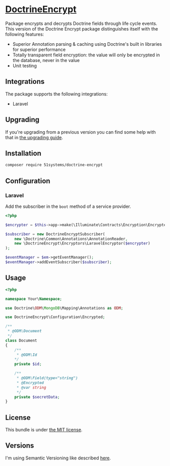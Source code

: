 # [DoctrineEncrypt](https://github.com/evertondepaula/doctrine-odm-encrypt)

Package encrypts and decrypts Doctrine fields through life cycle events. This version of the Doctrine Encrypt package
distinguishes itself with the following features:

- Superior Annotation parsing & caching using Doctrine's built in libraries for superior performance
- Totally transparent field encryption: the value will only be encrypted in the database, never in the value
- Unit testing

## Integrations

The package supports the following integrations:

- Laravel

## Upgrading

If you're upgrading from a previous version you can find some help with that in [the upgrading guide](UPGRADING.md).

## Installation

```bash
composer require 51systems/doctrine-encrypt
```

## Configuration

### Laravel

Add the subscriber in the `boot` method of a service provider.

```php
<?php

$encrypter = $this->app->make(\Illuminate\Contracts\Encryption\Encrypter::class);

$subscriber = new DoctrineEncryptSubscriber(
    new \Doctrine\Common\Annotations\AnnotationReader,
    new \DoctrineEncrypt\Encryptors\LaravelEncryptor($encrypter)
);

$eventManager = $em->getEventManager();
$eventManager->addEventSubscriber($subscriber);
```

## Usage

```php
<?php

namespace Your\Namespace;

use Doctrine\ODM\MongoDB\Mapping\Annotations as ODM;

use DoctrineEncrypt\Configuration\Encrypted;

/**
 * @ODM\Document
 */
class Document
{
    /**
     * @ODM\Id
    */
    private $id;

    /**
     * @ODM\Field(type="string")
     * @Encrypted
     * @var string
     */
    private $secretData;
}
```

## License

This bundle is under [the MIT license](LICENSE.md).

## Versions

I'm using Semantic Versioning like described [here](http://semver.org).
